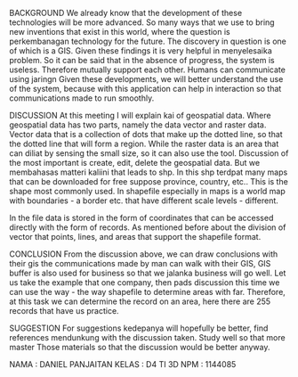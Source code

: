 BACKGROUND
We already know that the development of these technologies will be more advanced. So many ways that we use to bring new inventions that exist in this world, where the question is perkembanagan technology for the future. The discovery in question is one of which is a GIS. Given these findings it is very helpful in menyelesaika problem.
So it can be said that in the absence of progress, the system is useless. Therefore mutually support each other. Humans can communicate using jaringn
Given these developments, we will better understand the use of the system, because with this application can help in interaction so that communications made to run smoothly.

DISCUSSION
At this meeting I will explain kai of geospatial data. Where geospatial data has two parts, namely the data vector and raster data. Vector data that is a collection of dots that make up the dotted line, so that the dotted line that will form a region. While the raster data is an area that can diliat by sensing the small size, so it can also use the tool.
Discussion of the most important is create, edit, delete the geospatial data. But we membahasas matteri kaliini that leads to shp. In this shp terdpat many maps that can be downloaded for free suppose province, country, etc.. This is the shape most commonly used. In shapefile especially in maps is a world map with boundaries - a border etc. that have different scale levels - different.

In the file data is stored in the form of coordinates that can be accessed directly with the form of records. As mentioned before about the division of vector that points, lines, and areas that support the shapefile format.

CONCLUSION
From the discussion above, we can draw conclusions with their gis the communications made by man can walk with their GIS, GIS buffer is also used for business so that we jalanka business will go well. Let us take the example that one company, then pads discussion this time we can use the way - the way shapefile to determine areas with far. Therefore, at this task we can determine the record on an area, here there are 255 records that have us practice.

SUGGESTION
For suggestions kedepanya will hopefully be better, find references mendunkung with the discussion taken. Study well so that more master Those materials so that the discussion would be better anyway.

NAMA : DANIEL PANJAITAN
KELAS : D4 TI 3D
NPM : 1144085
